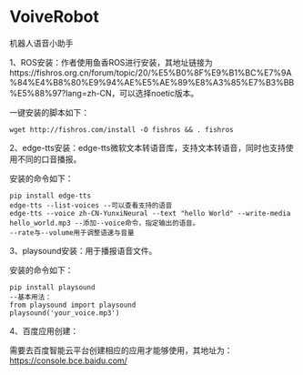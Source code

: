 # VoiveRobot
机器人语音小助手

1、ROS安装：作者使用鱼香ROS进行安装，其地址链接为https://fishros.org.cn/forum/topic/20/%E5%B0%8F%E9%B1%BC%E7%9A%84%E4%B8%80%E9%94%AE%E5%AE%89%E8%A3%85%E7%B3%BB%E5%88%97?lang=zh-CN，可以选择noetic版本。

一键安装的脚本如下：

```
wget http://fishros.com/install -O fishros && . fishros
```

2、edge-tts安装：edge-tts微软文本转语音库，支持文本转语音，同时也支持使用不同的口音播报。

安装的命令如下：

```
pip install edge-tts
edge-tts --list-voices --可以查看支持的语音
edge-tts --voice zh-CN-YunxiNeural --text "hello World" --write-media hello_world.mp3 --添加--voice命令，指定输出的语音。
--rate与--volume用于调整语速与音量
```

3、playsound安装：用于播报语音文件。

安装的命令如下：

```
pip install playsound
--基本用法：
from playsound import playsound  
playsound('your_voice.mp3')  
```

4、百度应用创建：

需要去百度智能云平台创建相应的应用才能够使用，其地址为：https://console.bce.baidu.com/

